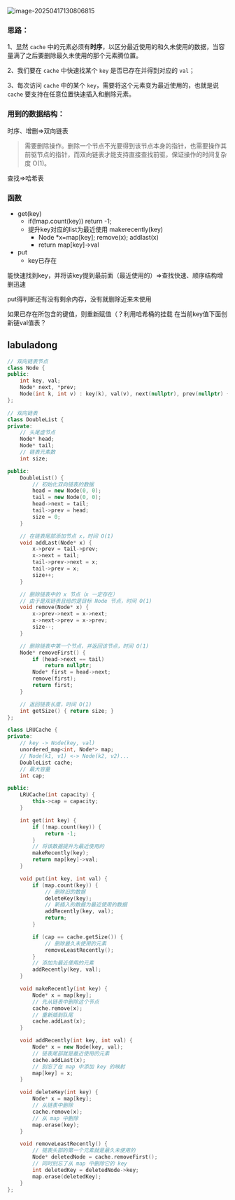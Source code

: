 ![image-20250417130806815](E:\076lxl\work\note4c\leetcode\assets\image-20250417130806815.png)

### **思路：**

1、显然 `cache` 中的元素必须有**时序**，以区分最近使用的和久未使用的数据，当容量满了之后要删除最久未使用的那个元素腾位置。

2、我们要在 `cache` 中快速找某个 `key` 是否已存在并得到对应的 `val`；

3、每次访问 `cache` 中的某个 `key`，需要将这个元素变为最近使用的，也就是说 `cache` 要支持在任意位置快速插入和删除元素。



### **用到的数据结构：**

时序、增删=>双向链表

> 需要删除操作。删除一个节点不光要得到该节点本身的指针，也需要操作其前驱节点的指针，而双向链表才能支持直接查找前驱，保证操作的时间复杂度 O(1)。

查找=>哈希表



### 函数

- get(key)
  - if(!map.count(key)) return -1;
  - 提升key对应的list为最近使用 makerecently(key)
    - Node *x=map[key]; remove(x); addlast(x)
    - return map[key]->val
- put
  - key已存在

能快速找到key，并将该key提到最前面（最近使用的）=>查找快速、顺序结构增删迅速

put得判断还有没有剩余内存，没有就删除近来未使用

如果已存在所包含的键值，则重新赋值（？利用哈希桶的挂载 在当前key值下面创新链val值表？

## labuladong

```cpp
// 双向链表节点
class Node {
public:
    int key, val;
    Node* next, *prev;
    Node(int k, int v) : key(k), val(v), next(nullptr), prev(nullptr) {}
};

// 双向链表
class DoubleList {
private:
    // 头尾虚节点
    Node* head;
    Node* tail;
    // 链表元素数
    int size;

public:
    DoubleList() {
        // 初始化双向链表的数据
        head = new Node(0, 0);
        tail = new Node(0, 0);
        head->next = tail;
        tail->prev = head;
        size = 0;
    }

    // 在链表尾部添加节点 x，时间 O(1)
    void addLast(Node* x) {
        x->prev = tail->prev;
        x->next = tail;
        tail->prev->next = x;
        tail->prev = x;
        size++;
    }

    // 删除链表中的 x 节点（x 一定存在）
    // 由于是双链表且给的是目标 Node 节点，时间 O(1)
    void remove(Node* x) {
        x->prev->next = x->next;
        x->next->prev = x->prev;
        size--;
    }

    // 删除链表中第一个节点，并返回该节点，时间 O(1)
    Node* removeFirst() {
        if (head->next == tail)
            return nullptr;
        Node* first = head->next;
        remove(first);
        return first;
    }

    // 返回链表长度，时间 O(1)
    int getSize() { return size; }
};

class LRUCache {
private:
    // key -> Node(key, val)
    unordered_map<int, Node*> map;
    // Node(k1, v1) <-> Node(k2, v2)...
    DoubleList cache;
    // 最大容量
    int cap;

public:
    LRUCache(int capacity) {
        this->cap = capacity;
    }

    int get(int key) {
        if (!map.count(key)) {
            return -1;
        }
        // 将该数据提升为最近使用的
        makeRecently(key);
        return map[key]->val;
    }

    void put(int key, int val) {
        if (map.count(key)) {
            // 删除旧的数据
            deleteKey(key);
            // 新插入的数据为最近使用的数据
            addRecently(key, val);
            return;
        }

        if (cap == cache.getSize()) {
            // 删除最久未使用的元素
            removeLeastRecently();
        }
        // 添加为最近使用的元素
        addRecently(key, val);
    }

    void makeRecently(int key) {
        Node* x = map[key];
        // 先从链表中删除这个节点
        cache.remove(x);
        // 重新插到队尾
        cache.addLast(x);
    }

    void addRecently(int key, int val) {
        Node* x = new Node(key, val);
        // 链表尾部就是最近使用的元素
        cache.addLast(x);
        // 别忘了在 map 中添加 key 的映射
        map[key] = x;
    }

    void deleteKey(int key) {
        Node* x = map[key];
        // 从链表中删除
        cache.remove(x);
        // 从 map 中删除
        map.erase(key);
    }

    void removeLeastRecently() {
        // 链表头部的第一个元素就是最久未使用的
        Node* deletedNode = cache.removeFirst();
        // 同时别忘了从 map 中删除它的 key
        int deletedKey = deletedNode->key;
        map.erase(deletedKey);
    }
};
```

